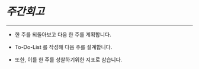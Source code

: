 # ***주간회고***
---

+ 한 주를 되돌아보고 다음 한 주를 계획합니다.

+ To-Do-List 를 작성해 다음 주를 설계합니다.

+ 또한, 이를 한 주를 성찰하기위한 지표로 삼습니다.

